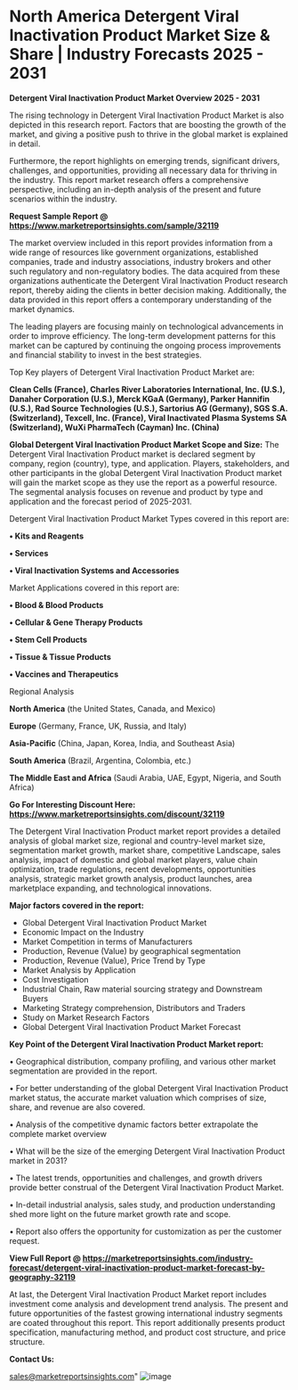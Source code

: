  # North America Detergent Viral Inactivation Product Market Size & Share | Industry Forecasts 2025 - 2031

<Strong> Detergent Viral Inactivation Product Market Overview 2025 - 2031</strong>

The rising technology in Detergent Viral Inactivation Product Market is also depicted in this research report. Factors that are boosting the growth of the market, and giving a positive push to thrive in the global market is explained in detail.

Furthermore, the report highlights on emerging trends, significant drivers, challenges, and opportunities, providing all necessary data for thriving in the industry. This report market research offers a comprehensive perspective, including an in-depth analysis of the present and future scenarios within the industry.

<strong>Request Sample Report @ <a href=https://www.marketreportsinsights.com/sample/32119>https://www.marketreportsinsights.com/sample/32119</a></strong>

The market overview included in this report provides information from a wide range of resources like government organizations, established companies, trade and industry associations, industry brokers and other such regulatory and non-regulatory bodies. The data acquired from these organizations authenticate the Detergent Viral Inactivation Product research report, thereby aiding the clients in better decision making. Additionally, the data provided in this report offers a contemporary understanding of the market dynamics.

The leading players are focusing mainly on technological advancements in order to improve efficiency. The long-term development patterns for this market can be captured by continuing the ongoing process improvements and financial stability to invest in the best strategies.

Top Key players of Detergent Viral Inactivation Product Market are:

<strong>Clean Cells (France), Charles River Laboratories International, Inc. (U.S.), Danaher Corporation (U.S.), Merck KGaA (Germany), Parker Hannifin (U.S.), Rad Source Technologies (U.S.), Sartorius AG (Germany), SGS S.A. (Switzerland), Texcell, Inc. (France), Viral Inactivated Plasma Systems SA (Switzerland), WuXi PharmaTech (Cayman) Inc. (China)</strong>

<strong><b>Global Detergent Viral Inactivation Product Market Scope and Size:</b></strong>
The Detergent Viral Inactivation Product market is declared segment by company, region (country), type, and application. Players, stakeholders, and other participants in the global Detergent Viral Inactivation Product market will gain the market scope as they use the report as a powerful resource. The segmental analysis focuses on revenue and product by type and application and the forecast period of 2025-2031.

Detergent Viral Inactivation Product Market Types covered in this report are:

<strong>• Kits and Reagents

• Services

• Viral Inactivation Systems and Accessories</strong>

Market Applications covered in this report are:

<strong>• Blood & Blood Products

• Cellular & Gene Therapy Products

• Stem Cell Products

• Tissue & Tissue Products

• Vaccines and Therapeutics</strong> 

Regional Analysis

<strong>North America</strong> (the United States, Canada, and Mexico)

<strong>Europe</strong> (Germany, France, UK, Russia, and Italy)

<strong>Asia-Pacific</strong> (China, Japan, Korea, India, and Southeast Asia)

<strong>South America</strong> (Brazil, Argentina, Colombia, etc.)

<strong>The Middle East and Africa</strong> (Saudi Arabia, UAE, Egypt, Nigeria, and South Africa)

<strong>Go For Interesting Discount Here: <a href=https://www.marketreportsinsights.com/discount/32119>https://www.marketreportsinsights.com/discount/32119</a></strong>

The Detergent Viral Inactivation Product market report provides a detailed analysis of global market size, regional and country-level market size, segmentation market growth, market share, competitive Landscape, sales analysis, impact of domestic and global market players, value chain optimization, trade regulations, recent developments, opportunities analysis, strategic market growth analysis, product launches, area marketplace expanding, and technological innovations.

<strong><b>Major factors covered in the report:</b></strong>
<ul>
  <li>Global Detergent Viral Inactivation Product Market </li>
  <li>Economic Impact on the Industry</li>
  <li>Market Competition in terms of Manufacturers</li>
  <li>Production, Revenue (Value) by geographical segmentation</li>
  <li>Production, Revenue (Value), Price Trend by Type</li>
  <li>Market Analysis by Application</li>
  <li>Cost Investigation</li>
  <li>Industrial Chain, Raw material sourcing strategy and Downstream Buyers</li>
  <li>Marketing Strategy comprehension, Distributors and Traders</li>
  <li>Study on Market Research Factors</li>
  <li>Global Detergent Viral Inactivation Product Market Forecast</li>
</ul>

<strong><b>Key Point of the Detergent Viral Inactivation Product Market report:</b></strong>

• Geographical distribution, company profiling, and various other market segmentation are provided in the report.

• For better understanding of the global Detergent Viral Inactivation Product market status, the accurate market valuation which comprises of size, share, and revenue are also covered.

• Analysis of the competitive dynamic factors better extrapolate the complete market overview

• What will be the size of the emerging Detergent Viral Inactivation Product market in 2031?

• The latest trends, opportunities and challenges, and growth drivers provide better construal of the Detergent Viral Inactivation Product Market.

• In-detail industrial analysis, sales study, and production understanding shed more light on the future market growth rate and scope.

• Report also offers the opportunity for customization as per the customer request.

<strong><b>View Full Report @ <a href=https://marketreportsinsights.com/industry-forecast/detergent-viral-inactivation-product-market-forecast-by-geography-32119>https://marketreportsinsights.com/industry-forecast/detergent-viral-inactivation-product-market-forecast-by-geography-32119</a></b></strong>


At last, the Detergent Viral Inactivation Product Market report includes investment come analysis and development trend analysis. The present and future opportunities of the fastest growing international industry segments are coated throughout this report. This report additionally presents product specification, manufacturing method, and product cost structure, and price structure.

<strong>Contact Us:</strong>

sales@marketreportsinsights.com"
![image](https://github.com/user-attachments/assets/641ed2e3-5a36-42b7-931b-73cb9e2bbe28)
